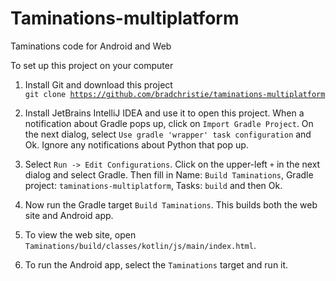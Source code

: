 # Taminations-multiplatform
Taminations code for Android and Web

To set up this project on your computer

1.  Install Git and download this project<br/>
    <code>git clone https://github.com/bradchristie/taminations-multiplatform</code>
    
2.  Install JetBrains IntelliJ IDEA and use it to open this project.  When a notification about Gradle pops up, click on `Import Gradle Project`.  On the next dialog, select `Use gradle 'wrapper' task configuration` and Ok.  Ignore any notifications about Python that pop up.

3.  Select `Run -> Edit Configurations`.  Click on the upper-left `+` in the next dialog and select Gradle.  Then fill in Name: `Build Taminations`, Gradle project: `taminations-multiplatform`, Tasks: `build` and then Ok.  

4.  Now run the Gradle target `Build Taminations`.  This builds both the web site and Android app.

5.  To view the web site, open ```Taminations/build/classes/kotlin/js/main/index.html```.

6.  To run the Android app, select the `Taminations` target and run it.
